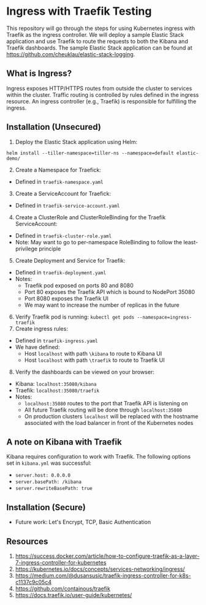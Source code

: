 # Ingress with Traefik Testing
This repository will go through the steps for using Kubernetes ingress with Traefik as the ingress controller. We will deploy a sample Elastic Stack application and use Traefik to route the requests to both the Kibana and Traefik dashboards. The sample Elastic Stack application can be found at https://github.com/cheuklau/elastic-stack-logging.

## What is Ingress?
Ingress exposes HTTP/HTTPS routes from outside the cluster to services within the cluster. Traffic routing is controlled by rules defined in the ingress resource. An ingress controller (e.g., Traefik) is responsible for fulfilling the ingress.

## Installation (Unsecured)
1. Deploy the Elastic Stack application using Helm:
```
helm install --tiller-namespace=tiller-ns --namespace=default elastic-demo/
```
2. Create a Namespace for Traefick:
- Defined in `traefik-namespace.yaml`
3. Create a ServiceAccount for Traefick:
- Defined in `traefik-service-account.yaml`
4. Create a ClusterRole and ClusterRoleBinding for the Traefik ServiceAccount:
- Defined in `traefik-cluster-role.yaml`
- Note: May want to go to per-namespace RoleBinding to follow the least-privilege principle
5. Create Deployment and Service for Traefik:
- Defined in `traefik-deployment.yaml`
- Notes:
    * Traefik pod exposed on ports 80 and 8080
    * Port 80 exposes the Traefik API which is bound to NodePort 35080
    * Port 8080 exposes the Traefik UI
    * We may want to increase the number of replicas in the future
6. Verify Traefik pod is running: `kubectl get pods --namespace=ingress-traefik`
7. Create ingress rules:
- Defined in `traefik-ingress.yaml`
- We have defined:
    * Host `localhost` with path `\kibana` to route to Kibana UI
    * Host `localhost` with path `\traefik` to route to Traefik UI
8. Verify the dashboards can be viewed on your browser:
- Kibana: `localhost:35080/kibana`
- Traefik: `localhost:35080/traefik`
- Notes:
    * `localhost:35080` routes to the port that Traefik API is listening on
    * All future Traefik routing will be done through `localhost:35080`
    * On production clusters `localhost` will be replaced with the hostname associated with the load balancer in front of the Kubernetes nodes

## A note on Kibana with Traefik
Kibana requires configuration to work with Traefik. The following options set in `kibana.yml` was successful:
- `server.host: 0.0.0.0`
- `server.basePath: /kibana`
- `server.rewriteBasePath: true`

## Installation (Secure)
- Future work: Let's Encrypt, TCP, Basic Authentication

## Resources
1. https://success.docker.com/article/how-to-configure-traefik-as-a-layer-7-ingress-controller-for-kubernetes
2. https://kubernetes.io/docs/concepts/services-networking/ingress/
3. https://medium.com/@dusansusic/traefik-ingress-controller-for-k8s-c1137c9c05c4
4. https://github.com/containous/traefik
5. https://docs.traefik.io/user-guide/kubernetes/
